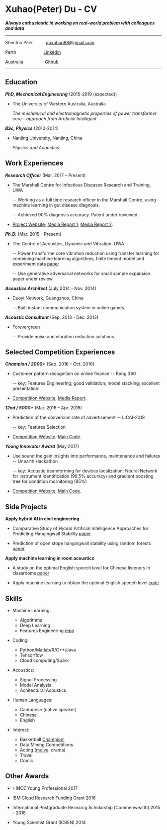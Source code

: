 Xuhao(Peter) Du - CV
============

***Always enthusiastic in working on real-world problem with colleagues and data***

-------------------     ----------------------------
Shenton Park&emsp;&emsp;&emsp;duxuhao88@gmail.com

Perth&emsp;&emsp;&emsp;&emsp;&emsp;&emsp;   [Linkedin](http://www.linkedin.com/in/duxuhao)

Australia&emsp;&emsp;&emsp;&emsp;&emsp;[Github](https://github.com/duxuhao)
-------------------     ----------------------------

Education
---------

***PhD, Mechanical Engineering*** (2015-2019 (expected))

- The University of Western Australia, Australia 

    *The mechanical and electromagnetic properties of power transformer core - approach from Artificial Intelligent*


***BSc, Physics*** (2010-2014)
- Nanjing University, Nanjing, China

    *Physics and Acoustics*

Work Experiences
----------

***Research Officer*** (Mar. 2017 – Present)

- The Marshall Centre for Infectious Diseases Research and Training, UWA

   -- Working as a full time research officer in the Marshall Centre, using machine learning in gut disease diagnosis. 
   
   -- Achieved 90% diagnosis accuracy. Patent under reviewed.

* [Project Website](http://crowdresearch.uwa.edu.au/project/noisy-guts-project/);   [Media Report 1](https://thewest.com.au/news/wa/noisy-guts-have-keen-ear-for-stomach-woes-ng-b88449741z);   [Media Report 2](https://particle.scitech.org.au/people/listen-to-your-gut/).

***Ph.D.*** (Mar. 2015 – Present)

- The Centre of Acoustics, Dynamic and Vibration, UWA

   -- Power transforme core vibration reduction using transfer learning for combining machine learning algorithms, finite lement model and experiment data [paper](https://arxiv.org/ftp/arxiv/papers/1703/1703.07130.pdf)
   
   -- Use generative adversarial networks for small sample expansion. paper under review

***Acoustics Architect*** (July 2014 - Nov. 2014)

- Duoyi Network, Guangzhou, China

   -- Built instant communication system in online games.

***Acoustic Consultant*** (Sep. 2013 - Dec. 2013)

- Forevergreen

   -- Provide noise and vibration reduction solutions.
   
Selected Competition Experiences
----------

***Champion / 2000+*** (Sep. 2016 – Oct. 2016)

- Customer pattern recognition on online finance -- Rong 360

   -- key: Features Engineering; good validation; model stacking; excellent presentation!

* [Competition Website](http://openresearch.rong360.com/dataanalysis2016/index/#right-shouye);  [Media Report](http://news.qlwb.com.cn/2016/1028/762071.shtml).

***12nd / 5000+*** (Mar. 2016 – Apr. 2016)

- Prediction of the conversion rate of advertisement -- IJCAI-2018

   -- key: Features Selection

* [Competition Website](https://tianchi.aliyun.com/competition/introduction.htm?spm=5176.11409106.5678.1.70604055JiOpvu&raceId=231647&_lang=en_US);  [Main Code](https://github.com/duxuhao/Feature-Selection).

***Young Innovator Award*** (May 2017)

- Use sound the gain insights into performance, maintenance and failures -- Unearth Hackathon

   -- key: Acoustic beamforming for devices localization; Neural Network for instrument identification (99.5% accuracy) and gradient boosting tree for condition mornitoring (95%)

* [Competition Website](https://unearthed.solutions/perth-hackathon-unearths-a-gold-mine-of-valuable-solutions-for-newcrest-and-south32/);  [Main Code](https://github.com/duxuhao/Hackathon2017Perth).

Side Projects
----------

**Apply hybrid AI in civil engineering**

- Comparative Study of Hybrid Artificial Intelligence Approaches for Predicting Hangingwall Stability [paper](https://ascelibrary.org/doi/full/10.1061/%28ASCE%29CP.1943-5487.0000737)

- Prediction of open stope hangingwall stability using random forests [paper](https://link.springer.com/article/10.1007%2Fs11069-018-3246-7)

**Apply machine learning in room acoustics**

- A study on the optimal English speech level for Chinese listeners in classrooms [paper](https://www.sciencedirect.com/science/article/pii/S0003682X15002881)

- Apply machine learning to obtain the optimal English speech level [code](https://github.com/duxuhao/Classroom-Acoustics-Research)

Skills
----------------------------------------
* Machine Learning:

     * Algorithms
     * Deep Learning
     * Features Engineering [repo](https://github.com/duxuhao/Feature-Selection)
     
* Coding:

     * Python/Matlab/R/C++/Java
     * Tensorflow
     * Cloud computing/Spark
         
* Acoustics:

     * Signal Processing
     * Model Analysis
     * Achitectural Acoustics
     
* Human Languages:

     * Cantonese (native speaker)
     * Chinese
     * English

* Interest:

     * Basketball [Champion!](https://www.facebook.com/pg/UWABasketballClub/photos/?tab=album&album_id=485737261623448)
     * Data Mining Competitions
     * Acting ([moive](http://new-play.tudou.com/v/162380334.html?spm=a2h0k.8191414.0.0&from=s1.8-1-1.2), drama)
     * Travel
     * Comic

Other Awards
----------------------------------------

* I-INCE Young Professional 2017

* IBM Cloud Research Funding Grant 2016

* International Postgraduate Researcg Scholarship (Commenwealth) 2015 - 2018

* Young Scientist Grant (ICBEN) 2014
